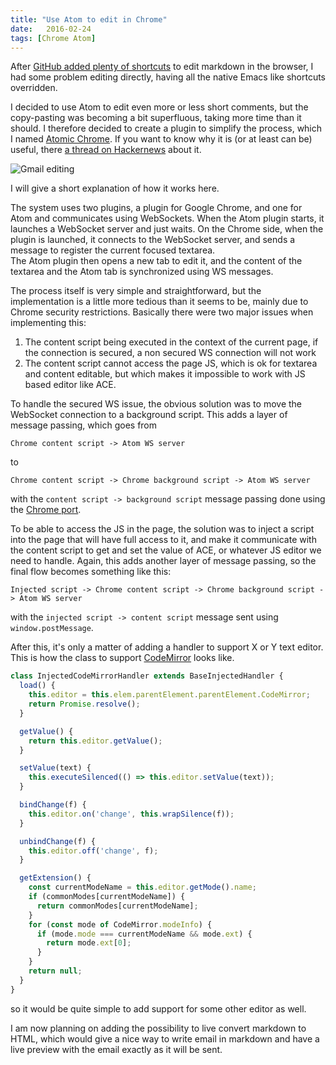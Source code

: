 ```yaml
---
title: "Use Atom to edit in Chrome"
date:   2016-02-24
tags: [Chrome Atom]
---
```


After [GitHub added plenty of shortcuts](https://github.com/blog/2097-improved-commenting-with-markdown) to edit
markdown in the browser, I had some problem editing directly, having all
the native Emacs like shortcuts overridden.

I decided to use Atom to edit even more or less short comments, but
the copy-pasting was becoming a bit superfluous, taking more time
than it should.
I therefore decided to create a plugin to simplify the process, which I
named [Atomic Chrome](https://github.com/tuvistavie/atomic-chrome).
If you want to know why it is (or at least can be) useful, there [a thread on Hackernews](https://news.ycombinator.com/item?id=11022356) about it.

![Gmail editing](https://cloud.githubusercontent.com/assets/1436271/12668226/afe32e26-c697-11e5-9814-2158e665f774.gif)

I will give a short explanation of how it works here.

The system uses two plugins, a plugin for Google Chrome, and one for
Atom and communicates using WebSockets.
When the Atom plugin starts, it launches a WebSocket server and just waits.
On the Chrome side, when the plugin is launched, it connects to the WebSocket
server, and sends a message to register the current focused textarea.  
The Atom plugin then opens a new tab to edit it, and the content of the textarea
and the Atom tab is synchronized using WS messages.

The process itself is very simple and straightforward, but the implementation
is a little more tedious than it seems to be, mainly due to Chrome security
restrictions.
Basically there were two major issues when implementing this:

1. The content script being executed in the context of the current page,
  if the connection is secured, a non secured WS connection will not work
2. The content script cannot access the page JS, which is ok for textarea
  and content editable, but which makes it impossible to work with JS based
  editor like ACE.

To handle the secured WS issue, the obvious solution was to move the WebSocket
connection to a background script. This adds a layer of message passing, which
goes from

```
Chrome content script -> Atom WS server
```

to

```
Chrome content script -> Chrome background script -> Atom WS server
```

with the `content script -> background script` message passing
done using the [Chrome port](https://developer.chrome.com/extensions/runtime#type-Port).

To be able to access the JS in the page, the solution was to inject a script
into the page that will have full access to it, and make it communicate with
the content script to get and set the value of ACE, or whatever JS editor
we need to handle.
Again, this adds another layer of message passing, so
the final flow becomes something like this:

```
Injected script -> Chrome content script -> Chrome background script -> Atom WS server
```

with the `injected script -> content script` message sent using `window.postMessage`.

After this, it's only a matter of adding a handler to support X or Y text editor.
This is how the class to support [CodeMirror](https://codemirror.net/) looks like.

```javascript
class InjectedCodeMirrorHandler extends BaseInjectedHandler {
  load() {
    this.editor = this.elem.parentElement.parentElement.CodeMirror;
    return Promise.resolve();
  }

  getValue() {
    return this.editor.getValue();
  }

  setValue(text) {
    this.executeSilenced(() => this.editor.setValue(text));
  }

  bindChange(f) {
    this.editor.on('change', this.wrapSilence(f));
  }

  unbindChange(f) {
    this.editor.off('change', f);
  }

  getExtension() {
    const currentModeName = this.editor.getMode().name;
    if (commonModes[currentModeName]) {
      return commonModes[currentModeName];
    }
    for (const mode of CodeMirror.modeInfo) {
      if (mode.mode === currentModeName && mode.ext) {
        return mode.ext[0];
      }
    }
    return null;
  }
}
```

so it would be quite simple to add support for some other editor as well.

I am now planning on adding the possibility to live convert markdown to HTML,
which would give a nice way to write email in markdown and have a live preview
with the email exactly as it will be sent.
